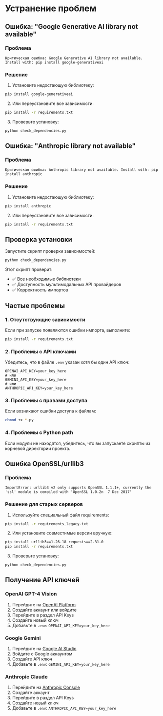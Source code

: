 # Устранение проблем

## Ошибка: "Google Generative AI library not available"

### Проблема
```
Критическая ошибка: Google Generative AI library not available. Install with: pip install google-generativeai
```

### Решение
1. Установите недостающую библиотеку:
```bash
pip install google-generativeai
```

2. Или переустановите все зависимости:
```bash
pip install -r requirements.txt
```

3. Проверьте установку:
```bash
python check_dependencies.py
```

## Ошибка: "Anthropic library not available"

### Проблема
```
Критическая ошибка: Anthropic library not available. Install with: pip install anthropic
```

### Решение
1. Установите недостающую библиотеку:
```bash
pip install anthropic
```

2. Или переустановите все зависимости:
```bash
pip install -r requirements.txt
```

## Проверка установки

Запустите скрипт проверки зависимостей:
```bash
python check_dependencies.py
```

Этот скрипт проверит:
- ✅ Все необходимые библиотеки
- ✅ Доступность мультимодальных API провайдеров
- ✅ Корректность импортов

## Частые проблемы

### 1. Отсутствующие зависимости
Если при запуске появляются ошибки импорта, выполните:
```bash
pip install -r requirements.txt
```

### 2. Проблемы с API ключами
Убедитесь, что в файле `.env` указан хотя бы один API ключ:
```
OPENAI_API_KEY=your_key_here
# или
GEMINI_API_KEY=your_key_here
# или
ANTHROPIC_API_KEY=your_key_here
```

### 3. Проблемы с правами доступа
Если возникают ошибки доступа к файлам:
```bash
chmod +x *.py
```

### 4. Проблемы с Python path
Если модули не находятся, убедитесь, что вы запускаете скрипты из корневой директории проекта.

## Ошибка OpenSSL/urllib3

### Проблема
```
ImportError: urllib3 v2 only supports OpenSSL 1.1.1+, currently the 'ssl' module is compiled with 'OpenSSL 1.0.2n  7 Dec 2017'
```

### Решение для старых серверов
1. Используйте специальный файл requirements:
```bash
pip install -r requirements_legacy.txt
```

2. Или установите совместимые версии вручную:
```bash
pip install urllib3==1.26.18 requests==2.31.0
pip install -r requirements.txt
```

3. Проверьте установку:
```bash
python check_dependencies.py
```

## Получение API ключей

### OpenAI GPT-4 Vision
1. Перейдите на [OpenAI Platform](https://platform.openai.com/)
2. Создайте аккаунт или войдите
3. Перейдите в раздел API Keys
4. Создайте новый ключ
5. Добавьте в `.env`: `OPENAI_API_KEY=your_key_here`

### Google Gemini
1. Перейдите на [Google AI Studio](https://makersuite.google.com/app/apikey)
2. Войдите с Google аккаунтом
3. Создайте API ключ
4. Добавьте в `.env`: `GEMINI_API_KEY=your_key_here`

### Anthropic Claude
1. Перейдите на [Anthropic Console](https://console.anthropic.com/)
2. Создайте аккаунт
3. Перейдите в раздел API Keys
4. Создайте новый ключ
5. Добавьте в `.env`: `ANTHROPIC_API_KEY=your_key_here` 